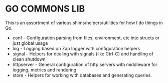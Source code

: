 # GO COMMONS LIB

This is an assortment of various shims/helpers/utilities for how I do things in Go.

* conf - Configuration parsing from files, environment, etc into structs or just global usage
* log - Logging based on Zap logger with configuration helpers
* signal - Helpers for dealing with signals (like Ctrl-C) and handling of clean shutdown
* httpserver - General configuration of http servers with middleware for logging, metrics and rendering
* store - Helpers for working with databases and generating queries.
 
